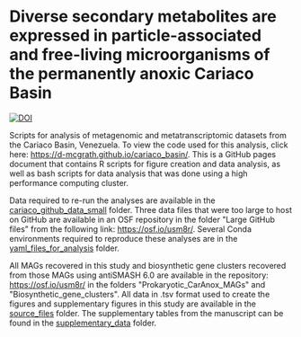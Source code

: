 # Diverse secondary metabolites are expressed in particle-associated and free-living microorganisms of the permanently anoxic Cariaco Basin

[![DOI](https://zenodo.org/badge/509871897.svg)](https://zenodo.org/badge/latestdoi/509871897)

Scripts for analysis of metagenomic and metatranscriptomic datasets from the Cariaco Basin, Venezuela. To view the code used for this analysis, click here: https://d-mcgrath.github.io/cariaco_basin/. This is a GitHub pages document that contains R scripts for figure creation and data analysis, as well as bash scripts for data analysis that was done using a high performance computing cluster.

Data required to re-run the analyses are available in the [cariaco_github_data_small](https://github.com/d-mcgrath/cariaco_basin/tree/main/cariaco_github_data_small) folder. Three data files that were too large to host on GitHub are available in an OSF repository in the folder "Large GitHub files" from the following link: https://osf.io/usm8r/. Several Conda environments required to reproduce these analyses are in the [yaml_files_for_analysis](https://github.com/d-mcgrath/cariaco_basin/tree/main/yaml_files_for_analysis) folder.

All MAGs recovered in this study and biosynthetic gene clusters recovered from those MAGs using antiSMASH 6.0 are available in the repository: https://osf.io/usm8r/ in the folders "Prokaryotic_CarAnox_MAGs" and "Biosynthetic_gene_clusters". All data in .tsv format used to create the figures and supplementary figures in this study are available in the [source_files](https://github.com/d-mcgrath/cariaco_basin/tree/main/source_files) folder. The supplementary tables from the manuscript can be found in the [supplementary_data](https://github.com/d-mcgrath/cariaco_basin/tree/main/supplementary_data) folder.
